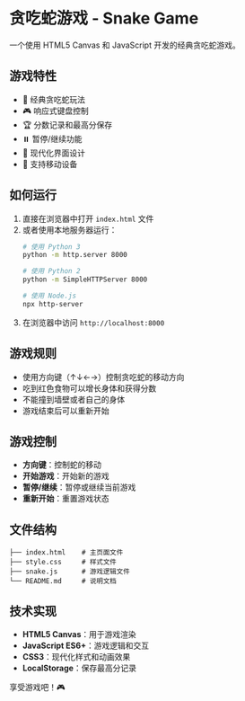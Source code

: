 # 贪吃蛇游戏 - Snake Game

一个使用 HTML5 Canvas 和 JavaScript 开发的经典贪吃蛇游戏。

## 游戏特性

- 🐍 经典贪吃蛇玩法
- 🎮 响应式键盘控制
- 🏆 分数记录和最高分保存
- ⏸️ 暂停/继续功能
- 🎨 现代化界面设计
- 📱 支持移动设备

## 如何运行

1. 直接在浏览器中打开 `index.html` 文件
2. 或者使用本地服务器运行：
   ```bash
   # 使用 Python 3
   python -m http.server 8000
   
   # 使用 Python 2
   python -m SimpleHTTPServer 8000
   
   # 使用 Node.js
   npx http-server
   ```
3. 在浏览器中访问 `http://localhost:8000`

## 游戏规则

- 使用方向键（↑↓←→）控制贪吃蛇的移动方向
- 吃到红色食物可以增长身体和获得分数
- 不能撞到墙壁或者自己的身体
- 游戏结束后可以重新开始

## 游戏控制

- **方向键**：控制蛇的移动
- **开始游戏**：开始新的游戏
- **暂停/继续**：暂停或继续当前游戏
- **重新开始**：重置游戏状态

## 文件结构

```
├── index.html    # 主页面文件
├── style.css     # 样式文件
├── snake.js      # 游戏逻辑文件
└── README.md     # 说明文档
```

## 技术实现

- **HTML5 Canvas**：用于游戏渲染
- **JavaScript ES6+**：游戏逻辑和交互
- **CSS3**：现代化样式和动画效果
- **LocalStorage**：保存最高分记录

享受游戏吧！🎮